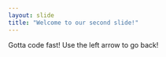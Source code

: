 ```yaml
---
layout: slide
title: "Welcome to our second slide!"
---
```

Gotta code fast!
Use the left arrow to go back!
